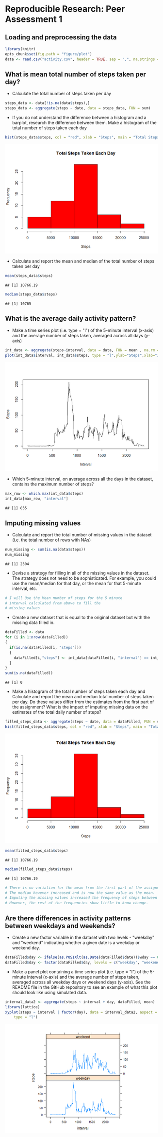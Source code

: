# Reproducible Research: Peer Assessment 1

## Loading and preprocessing the data


```r
library(knitr)
opts_chunk$set(fig.path = "figure/plot")
data <- read.csv("activity.csv", header = TRUE, sep = ",", na.strings = "NA")
```

## What is mean total number of steps taken per day?

* Calculate the total number of steps taken per day

```r
steps_data <- data[!is.na(data$steps),]
steps_data <- aggregate(steps ~ date, data = steps_data, FUN = sum)
```

* If you do not understand the difference between a histogram and a barplot, research the difference between them. Make a histogram of the total number of steps taken each day


```r
hist(steps_data$steps, col = "red", xlab = "Steps", main = "Total Steps Taken Each Day")
```

![](figure/plotunnamed-chunk-3-1.png)<!-- -->

* Calculate and report the mean and median of the total number of steps taken per day

```r
mean(steps_data$steps)
```

```
## [1] 10766.19
```

```r
median(steps_data$steps)
```

```
## [1] 10765
```


## What is the average daily activity pattern?
* Make a time series plot (i.e. type = "l") of the 5-minute interval (x-axis) and the average number of steps taken, averaged across all days (y-axis)


```r
int_data <- aggregate(steps~interval, data = data, FUN = mean , na.rm = TRUE )
plot(int_data$interval, int_data$steps, type = "l",ylab="Steps",xlab="Interval")
```

![](figure/plotunnamed-chunk-5-1.png)<!-- -->

* Which 5-minute interval, on average across all the days in the dataset, contains the maximum number of steps?


```r
max_row <- which.max(int_data$steps)
int_data[max_row, "interval"]
```

```
## [1] 835
```
## Imputing missing values
* Calculate and report the total number of missing values in the dataset (i.e. the total number of rows with NAs)




```r
num_missing <- sum(is.na(data$steps))
num_missing
```

```
## [1] 2304
```

* Devise a strategy for filling in all of the missing values in the dataset. The strategy does not need to be sophisticated. For example, you could use the mean/median for that day, or the mean for that 5-minute interval, etc.


```r
# I will Use the Mean number of steps for the 5 minute 
# interval calculated from above to fill the 
# missing values
```
* Create a new dataset that is equal to the original dataset but with the missing data filled in.


```r
dataFilled <- data
for (i in 1:nrow(dataFilled))
{
  if(is.na(dataFilled[i, "steps"]))
  {
    dataFilled[i,"steps"] <- int_data[dataFilled[i, "interval"] == int_data$interval,"steps"]
  }
}
sum(is.na(dataFilled))
```

```
## [1] 0
```

* Make a histogram of the total number of steps taken each day and Calculate and report the mean and median total number of steps taken per day. Do these values differ from the estimates from the first part of the assignment? What is the impact of imputing missing data on the estimates of the total daily number of steps?


```r
filled_steps_data <- aggregate(steps ~ date, data = dataFilled, FUN = sum)
hist(filled_steps_data$steps, col = "red", xlab = "Steps", main = "Total Steps Taken Each Day")
```

![](figure/plotunnamed-chunk-9-1.png)<!-- -->

```r
mean(filled_steps_data$steps)
```

```
## [1] 10766.19
```

```r
median(filled_steps_data$steps)
```

```
## [1] 10766.19
```


```r
# There is no variation for the mean from the first part of the assignment. 
# The median however increased and is now the same value as the mean. 
# Imputing the missing values increased the frequency of steps between 10,000 and 15,000.
# However, the rest of the frequencies show little to know change.
```

## Are there differences in activity patterns between weekdays and weekends?
* Create a new factor variable in the dataset with two levels - "weekday" and "weekend" indicating whether a given date is a weekday or weekend day.


```r
dataFilled$day <- ifelse(as.POSIXlt(as.Date(dataFilled$date))$wday == 0 | as.POSIXlt(as.Date(dataFilled$date))$wday == 6, "weekend", "weekday")
dataFilled$day <- factor(dataFilled$day, levels = c("weekday", "weekend"))
```

* Make a panel plot containing a time series plot (i.e. type = "l") of the 5-minute interval (x-axis) and the average number of steps taken, averaged across all weekday days or weekend days (y-axis). See the README file in the GitHub repository to see an example of what this plot should look like using simulated data.


```r
interval_data2 <- aggregate(steps ~ interval + day, dataFilled, mean)
library(lattice)
xyplot(steps ~ interval | factor(day), data = interval_data2, aspect = 1/2, 
    type = "l")
```

![](figure/plotunnamed-chunk-12-1.png)<!-- -->
